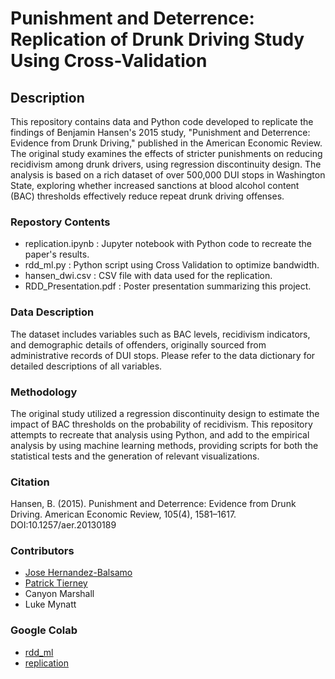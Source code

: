 # Punishment and Deterrence: Replication of Drunk Driving Study Using Cross-Validation

## Description
This repository contains data and Python code developed to replicate the findings of Benjamin Hansen's 2015 study, "Punishment and Deterrence: Evidence from Drunk Driving," published in the American Economic Review. The original study examines the effects of stricter punishments on reducing recidivism among drunk drivers, using regression discontinuity design. The analysis is based on a rich dataset of over 500,000 DUI stops in Washington State, exploring whether increased sanctions at blood alcohol content (BAC) thresholds effectively reduce repeat drunk driving offenses.

### Repostory Contents

- replication.ipynb : Jupyter notebook with Python code to recreate the paper's results.
- rdd_ml.py : Python script using Cross Validation to optimize bandwidth.
- hansen_dwi.csv : CSV file with data used for the replication.
- RDD_Presentation.pdf : Poster presentation summarizing this project.

### Data Description
The dataset includes variables such as BAC levels, recidivism indicators, and demographic details of offenders, originally sourced from administrative records of DUI stops. Please refer to the data dictionary for detailed descriptions of all variables.

### Methodology
The original study utilized a regression discontinuity design to estimate the impact of BAC thresholds on the probability of recidivism. This repository attempts to recreate that analysis using Python, and add to the empirical analysis by using machine learning methods, providing scripts for both the statistical tests and the generation of relevant visualizations.

### Citation
Hansen, B. (2015). Punishment and Deterrence: Evidence from Drunk Driving. American Economic Review, 105(4), 1581–1617. DOI:10.1257/aer.20130189

### Contributors

- [Jose Hernandez-Balsamo](https://www.linkedin.com/in/jose-hernandezb-24d05)
- [Patrick Tierney](https://www.linkedin.com/in/patrick-tierney-4bb579265/)
- Canyon Marshall
- Luke Mynatt

### Google Colab

- [rdd_ml](https://colab.research.google.com/drive/1Upaa3OdKOsjh8D3ik2dYccA-12f_MGbQ)
- [replication](https://colab.research.google.com/drive/1m_EOAjaHVONWRYYlNN4gCvaHG7da0DNR?usp=sharing)
